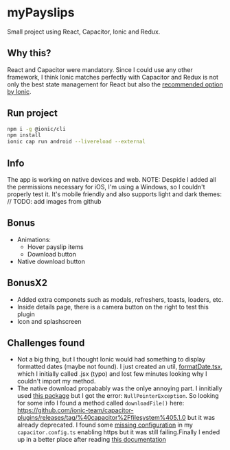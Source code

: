 # myPayslips

Small project using React, Capacitor, Ionic and Redux.

## Why this?

React and Capacitor were mandatory. Since I could use any other framework, I think Ionic matches perfectly with Capacitor and Redux is not only the best state management for React but also the [recommended option by Ionic](https://ionic.io/enterprise-guide/state-management).

## Run project

```bash
npm i -g @ionic/cli
npm install
ionic cap run android --livereload --external
```

## Info

The app is working on native devices and web.
NOTE: Despide I added all the permissions necessary for iOS, I'm using a Windows, so I couldn't properly test it.
It's mobile friendly and also supports light and dark themes:
// TODO: add images from github

## Bonus

- Animations:
  - Hover payslip items
  - Download button
- Native download button

## BonusX2

- Added extra componets such as modals, refreshers, toasts, loaders, etc.
- Inside details page, there is a camera button on the right to test this plugin
- Icon and splashscreen

## Challenges found

- Not a big thing, but I thought Ionic would had something to display formatted dates (maybe not found). I just created an util, [formatDate.tsx](https://github.com/erperejildo/myPayslips/blob/main/src/utils/formatDate.tsx), which I initially called .jsx (typo) and lost few minutes looking why I couldn't import my method.
- The native download propabably was the onlye annoying part. I innitially used [this package](https://www.npmjs.com/package/@capacitor-community/http) but I got the error: `NullPointerException`. So looking for some info I found a method called `downloadFile()` here:
  https://github.com/ionic-team/capacitor-plugins/releases/tag/%40capacitor%2Ffilesystem%405.1.0 but it was already deprecated.
  I found some [missing configuration](https://capacitorjs.com/docs/apis/http?__hstc=57877749.b33e4a3d8e494b486c96c82c5df0ca71.1716974113056.1718786115786.1718793579625.3&__hssc=57877749.4.1718793579625&__hsfp=1384645326&_gl=1*18an2ac*_gcl_au*NDg3NDE4MDk3LjE3MTY5NzM5NzQ.*_ga*MTQ3NDczODk0LjE3MTY5NzM5NzU) in my `capacitor.config.ts` enabling https but it was still failing.Finally I ended up in a better place after reading [this documentation](https://ionicframework.com/docs/react/your-first-app/saving-photos)

